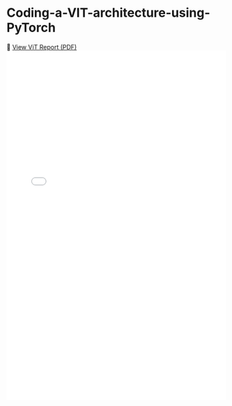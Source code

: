 # Coding-a-VIT-architecture-using-PyTorch

📄 [View ViT Report (PDF)](Vit.pdf)
<embed src="Vit.pdf" type="application/pdf" width="100%" height="800px" />
